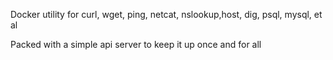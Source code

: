 Docker utility for curl, wget, ping, netcat, nslookup,host, dig, psql, mysql, et al 

Packed with a simple api server to keep it up once and for all 
